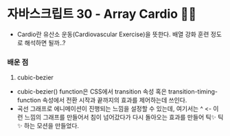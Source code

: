 # 자바스크립트 30 - Array Cardio 🏃🏻

- Cardio란 유산소 운동(Cardiovascular Exercise)을 뜻한다. 배열 강화 훈련 정도로 해석하면 될까..?

### 배운 점

1. cubic-bezier

- cubic-bezier() function은 CSS에서 transition 속성 혹은 transition-timing-function 속성에서
  전환 시작과 끝까지의 효과를 제어하는데 쓰인다.
- 곡선 그래프로 에니메이션이 진행되는 느낌을 설정할 수 있는데, 여기서는 ^ <- 이런 느낌의 그래프를 만들어서 침이
  넘어갔다가 다시 돌아오는 효과를 만들어 틱✨ 틱✨ 하는 모션을 만들었다.
